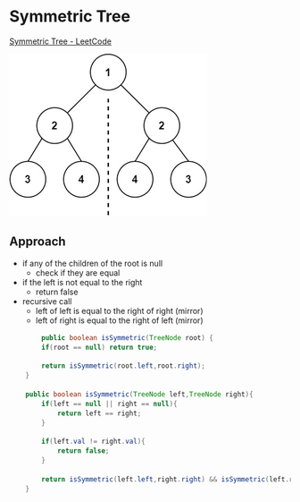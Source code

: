 # Symmetric Tree

[Symmetric Tree - LeetCode](https://leetcode.com/problems/symmetric-tree/)

![Untitled](Symmetric%20Tree%2016f57e0fd5864f8c825821fcbf617485/Untitled.png)

## Approach

- if any of the children of the root is null
    - check if they are equal
- if the left is not equal to the right
    - return false
- recursive call
    - left of left is equal to the right of right (mirror)
    - left of right is equal to the right of left (mirror)

```java
		public boolean isSymmetric(TreeNode root) {
        if(root == null) return true;
        
        return isSymmetric(root.left,root.right);
    }
    
    public boolean isSymmetric(TreeNode left,TreeNode right){
        if(left == null || right == null){
            return left == right;
        }
        
        if(left.val != right.val){
            return false;
        }
        
        return isSymmetric(left.left,right.right) && isSymmetric(left.right,right.left);
    }
```
